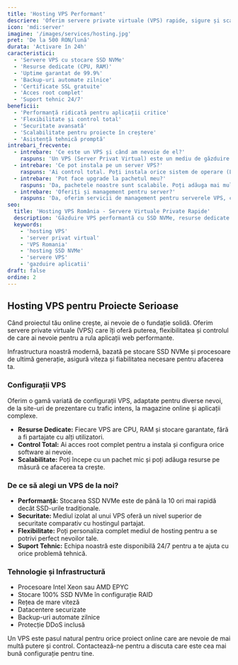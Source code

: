 ```yaml
---
title: 'Hosting VPS Performant'
descriere: 'Oferim servere private virtuale (VPS) rapide, sigure și scalabile, ideale pentru aplicații web și proiecte care necesită resurse dedicate.'
icon: 'mdi:server'
imagine: '/images/services/hosting.jpg'
pret: 'De la 500 RON/lună'
durata: 'Activare în 24h'
caracteristici:
  - 'Servere VPS cu stocare SSD NVMe'
  - 'Resurse dedicate (CPU, RAM)'
  - 'Uptime garantat de 99.9%'
  - 'Backup-uri automate zilnice'
  - 'Certificate SSL gratuite'
  - 'Acces root complet'
  - 'Suport tehnic 24/7'
beneficii:
  - 'Performanță ridicată pentru aplicații critice'
  - 'Flexibilitate și control total'
  - 'Securitate avansată'
  - 'Scalabilitate pentru proiecte în creștere'
  - 'Asistență tehnică promptă'
intrebari_frecvente:
  - intrebare: 'Ce este un VPS și când am nevoie de el?'
    raspuns: 'Un VPS (Server Privat Virtual) este un mediu de găzduire izolat, cu resurse dedicate. Este ideal pentru site-uri cu trafic mare, magazine online, aplicații web complexe sau orice proiect care a depășit limitele unui hosting partajat.'
  - intrebare: 'Ce pot instala pe un server VPS?'
    raspuns: 'Ai control total. Poți instala orice sistem de operare (Linux) și orice software ai nevoie: aplicații web, baze de date, servere de email, CRM-uri, etc. Oferim asistență pentru configurări comune.'
  - intrebare: 'Pot face upgrade la pachetul meu?'
    raspuns: 'Da, pachetele noastre sunt scalabile. Poți adăuga mai multe resurse (CPU, RAM, stocare) rapid, fără a afecta funcționarea serverului.'
  - intrebare: 'Oferiți și management pentru server?'
    raspuns: 'Da, oferim servicii de management pentru serverele VPS, care includ actualizări de securitate, monitorizare și optimizare. Contactează-ne pentru o ofertă personalizată.'
seo:
  title: 'Hosting VPS România - Servere Virtuale Private Rapide'
  description: 'Găzduire VPS performantă cu SSD NVMe, resurse dedicate și suport 24/7. Soluții de hosting sigure și scalabile pentru afacerea ta.'
  keywords:
    - 'hosting VPS'
    - 'server privat virtual'
    - 'VPS Romania'
    - 'hosting SSD NVMe'
    - 'servere VPS'
    - 'gazduire aplicatii'
draft: false
ordine: 2
---
```


## Hosting VPS pentru Proiecte Serioase

Când proiectul tău online crește, ai nevoie de o fundație solidă. Oferim servere private virtuale (VPS) care îți oferă puterea, flexibilitatea și controlul de care ai nevoie pentru a rula aplicații web performante.

Infrastructura noastră modernă, bazată pe stocare SSD NVMe și procesoare de ultimă generație, asigură viteza și fiabilitatea necesare pentru afacerea ta.

### Configurații VPS

Oferim o gamă variată de configurații VPS, adaptate pentru diverse nevoi, de la site-uri de prezentare cu trafic intens, la magazine online și aplicații complexe.

*   **Resurse Dedicate:** Fiecare VPS are CPU, RAM și stocare garantate, fără a fi partajate cu alți utilizatori.
*   **Control Total:** Ai acces root complet pentru a instala și configura orice software ai nevoie.
*   **Scalabilitate:** Poți începe cu un pachet mic și poți adăuga resurse pe măsură ce afacerea ta crește.

### De ce să alegi un VPS de la noi?

*   **Performanță:** Stocarea SSD NVMe este de până la 10 ori mai rapidă decât SSD-urile tradiționale.
*   **Securitate:** Mediul izolat al unui VPS oferă un nivel superior de securitate comparativ cu hostingul partajat.
*   **Flexibilitate:** Poți personaliza complet mediul de hosting pentru a se potrivi perfect nevoilor tale.
*   **Suport Tehnic:** Echipa noastră este disponibilă 24/7 pentru a te ajuta cu orice problemă tehnică.

### Tehnologie și Infrastructură

*   Procesoare Intel Xeon sau AMD EPYC
*   Stocare 100% SSD NVMe în configurație RAID
*   Rețea de mare viteză
*   Datacentere securizate
*   Backup-uri automate zilnice
*   Protecție DDoS inclusă

Un VPS este pasul natural pentru orice proiect online care are nevoie de mai multă putere și control. Contactează-ne pentru a discuta care este cea mai bună configurație pentru tine.


